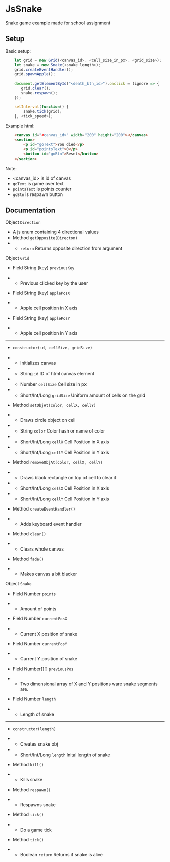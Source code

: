 # JsSnake
Snake game example made for school assignment

## Setup
Basic setup:

```js
    let grid = new Grid(<canvas_id>, <cell_size_in_px>, <grid_size>);
    let snake = new Snake(<snake_length>);
    grid.createEventHandler();
    grid.spawnApple();

    document.getElementById("<death_btn_id>").onclick = (ignore => {
       grid.clear();
       snake.respawn();
    });

    setInterval(function() {
        snake.tick(grid);
    }, <tick_speed>);
```
Example html:
```html
    <canvas id="<canvas_id>" width="200" height="200"></canvas>
    <section>
        <p id="goText">You died</p>
        <p id="pointsText">0</p>
        <button id="goBtn">Reset</button>
    </section>
```

Note:
- <canvas_id> is id of canvas
- `goText` is game over text
- `pointsText` is points counter
- `goBtn` is respawn button

## Documentation
Object `Direction`
* A js enum containing 4 directional values
* Method `getOpposite(Directon)`
* * `return` Returns opposite direction from argument

Object `Grid`
* Field String (key) `previousKey`
* * Previous clicked key by the user

* Field String (key) `applePosX`
* * Apple cell position in X axis

* Field String (key) `applePosY`
* * Apple cell position in Y axis

---

* `constructor(id, cellSize, gridSize)`
* * Initializes canvas
* * String `id` ID of html canvas element
* * Number `cellSize` Cell size in px
* * Short/Int/Long `gridSize` Uniform amount of cells on the grid

* Method `setObjAt(color, cellX, cellY)`
* * Draws circle object on cell
* * String `color` Color hash or name of color
* * Short/Int/Long `cellX` Cell Position in X axis
* * Short/Int/Long `cellY` Cell Position in Y axis

* Method `removeObjAt(color, cellX, cellY)`
* * Draws black rectangle on top of cell to clear it
* * Short/Int/Long `cellX` Cell Position in X axis
* * Short/Int/Long `cellY` Cell Position in Y axis

* Method `createEventHandler()`
* * Adds keyboard event handler

* Method `clear()`
* * Clears whole canvas

* Method `fade()`
* * Makes canvas a bit blacker

Object `Snake`
* Field Number `points`
* * Amount of points

* Field Number `currentPosX`
* * Current X position of snake

* Field Number `currentPosY`
* * Current Y position of snake

* Field Number\[\]\[\] `previousPos`
* * Two dimensional array of X and Y positions ware snake segments are.

* Field Number `length`
* * Length of snake

---

* `constructor(length)`
* * Creates snake obj
* * Short/Int/Long `length` Inital length of snake

* Method `kill()`
* * Kills snake

* Method `respawn()`
* * Respawns snake

* Method `tick()`
* * Do a game tick

* Method `tick()`
* * Boolean `return` Returns if snake is alive
